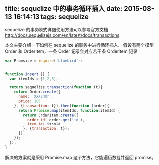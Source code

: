 title: sequelize 中的事务循环插入
date: 2015-08-13 16:14:13
tags: sequelize
---
sequelize 的事务模式详细使用方法可以参考官方文档
http://docs.sequelizejs.com/en/latest/docs/transactions

本文主要介绍一下如何在 sequelize 的事务中进行循环插入。
假设有两个模型 Order 和 OrderItem，一条 Order 记录会对应若干条 OrderItem 记录
```javascript
var Promsise = require('bluebird');


function insert () {
  var itemIds = [1,2,3];

  return sequelize.transaction(function (t){
    return Order.create({
      name: 'XXX订单',
      price: 100
    }, {transaction: t}).then(function (order){
      return Promise.map(itemIds, function(itemId) {
        return OrderItem.create({
          order_id: order.get('id'),
          item_id: itemId
        }, {transaction: t});
      });
    });
  });
}

```
解决的方案就是采用 Promise.map 这个方法，它能遍历数组并返回 promise。